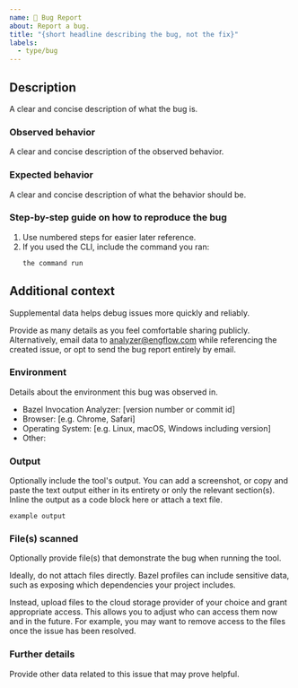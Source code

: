 ```yaml
---
name: 🐛 Bug Report
about: Report a bug.
title: "{short headline describing the bug, not the fix}"
labels:
  - type/bug
---
```


## Description

A clear and concise description of what the bug is.

### Observed behavior

A clear and concise description of the observed behavior.

### Expected behavior

A clear and concise description of what the behavior should be.

### Step-by-step guide on how to reproduce the bug

1. Use numbered steps for easier later reference.
1. If you used the CLI, include the command you ran:
    ```bash
    the command run
    ```

## Additional context

Supplemental data helps debug issues more quickly and reliably.

Provide as many details as you feel comfortable sharing publicly.
Alternatively, email data to <analyzer@engflow.com> while referencing the
created issue, or opt to send the bug report entirely by email.

### Environment

Details about the environment this bug was observed in.

- Bazel Invocation Analyzer: [version number or commit id]
- Browser: [e.g. Chrome, Safari]
- Operating System: [e.g. Linux, macOS, Windows including version]
- Other:

### Output

Optionally include the tool's output. You can add a screenshot, or copy and paste the text output
either in its entirety or only the relevant section(s). Inline the output as a code block here or
attach a text file.

```
example output
```

### File(s) scanned

Optionally provide file(s) that demonstrate the bug when running the tool.

Ideally, do not attach files directly. Bazel profiles can include sensitive data, such as exposing
which dependencies your project includes.

Instead, upload files to the cloud storage provider of your choice and grant appropriate access.
This allows you to adjust who can access them now and in the future. For example, you may want to
remove access to the files once the issue has been resolved.

### Further details

Provide other data related to this issue that may prove helpful.